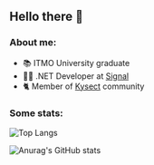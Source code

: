 ## Hello there 👋

### About me:

- 📚 ITMO University graduate
- 👨‍💻 .NET Developer at [Signal](https://sgnl.pro)
- 🐈 Member of [Kysect](https://github.com/kysect) community

### Some stats:

![Top Langs](https://github-readme-stats.vercel.app/api/top-langs/?username=Mihinator3000&layout=compact&count_private=true&langs_count=6)

![Anurag's GitHub stats](https://github-readme-stats.vercel.app/api?username=Mihinator3000&show_icons=true&count_private=true)

